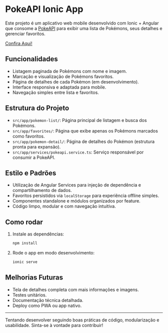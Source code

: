 # PokeAPI Ionic App

Este projeto é um aplicativo web mobile desenvolvido com Ionic + Angular que consome a [PokeAPI](https://pokeapi.co/) para exibir uma lista de Pokémons, seus detalhes e gerenciar favoritos.

[Confira Aqui!](https://raylanmedeiros.github.io/PokeAPI/)

## Funcionalidades
- Listagem paginada de Pokémons com nome e imagem.
- Marcação e visualização de Pokémons favoritos.
- Página de detalhes de cada Pokémon (em desenvolvimento).
- Interface responsiva e adaptada para mobile.
- Navegação simples entre lista e favoritos.

## Estrutura do Projeto
- `src/app/pokemon-list/`: Página principal de listagem e busca dos Pokémons.
- `src/app/favorites/`: Página que exibe apenas os Pokémons marcados como favoritos.
- `src/app/pokemon-detail/`: Página de detalhes do Pokémon (estrutura pronta para expansão).
- `src/app/services/pokeapi.service.ts`: Serviço responsável por consumir a PokeAPI.

## Estilo e Padrões
- Utilização de Angular Services para injeção de dependência e compartilhamento de dados.
- Favoritos persistidos via `localStorage` para experiência offline simples.
- Componentes standalone e módulos organizados por feature.
- Código limpo, modular e com navegação intuitiva.

## Como rodar
1. Instale as dependências:
   ```bash
   npm install
   ```
2. Rode o app em modo desenvolvimento:
   ```bash
   ionic serve
   ```

## Melhorias Futuras
- Tela de detalhes completa com mais informações e imagens.
- Testes unitários.
- Documentação técnica detalhada.
- Deploy como PWA ou app nativo.

---

Tentando desenvolver seguindo boas práticas de código, modularização e usabilidade. Sinta-se à vontade para contribuir!
